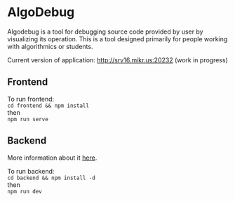 # AlgoDebug

Algodebug is a tool for debugging source code provided by user by visualizing its operation. This is a tool designed primarily for people working with algorithmics or students. 

Current version of application: http://srv16.mikr.us:20232 (work in progress)

## Frontend

To run frontend:  
`cd frontend && npm install`  
then  
`npm run serve`

## Backend

More information about it [here](backend/README.md#running).  

To run backend:  
`cd backend && npm install -d`  
then  
`npm run dev`
